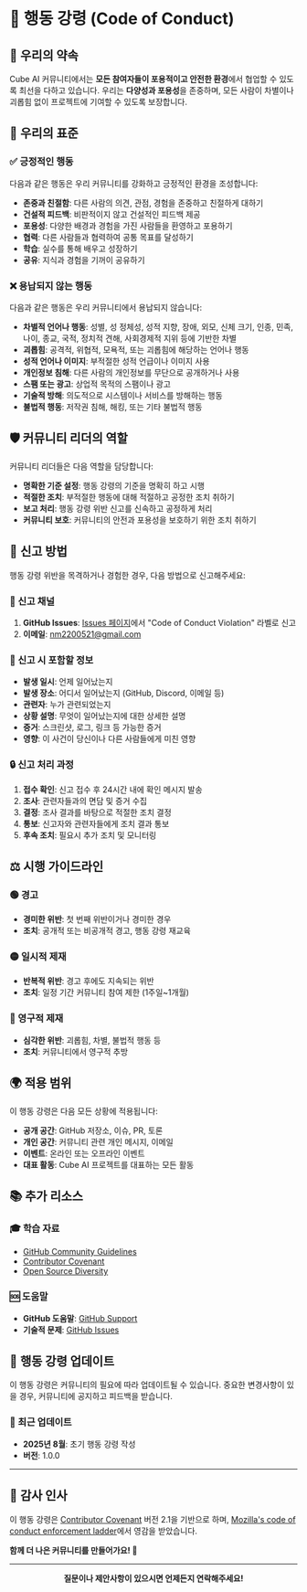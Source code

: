 # 📜 행동 강령 (Code of Conduct)

## 🎯 우리의 약속

Cube AI 커뮤니티에서는 **모든 참여자들이 포용적이고 안전한 환경**에서 협업할 수 있도록 최선을 다하고 있습니다. 우리는 **다양성과 포용성**을 존중하며, 모든 사람이 차별이나 괴롭힘 없이 프로젝트에 기여할 수 있도록 보장합니다.

## 🌟 우리의 표준

### ✅ 긍정적인 행동

다음과 같은 행동은 우리 커뮤니티를 강화하고 긍정적인 환경을 조성합니다:

- **존중과 친절함**: 다른 사람의 의견, 관점, 경험을 존중하고 친절하게 대하기
- **건설적 피드백**: 비판적이지 않고 건설적인 피드백 제공
- **포용성**: 다양한 배경과 경험을 가진 사람들을 환영하고 포용하기
- **협력**: 다른 사람들과 협력하여 공통 목표를 달성하기
- **학습**: 실수를 통해 배우고 성장하기
- **공유**: 지식과 경험을 기꺼이 공유하기

### ❌ 용납되지 않는 행동

다음과 같은 행동은 우리 커뮤니티에서 용납되지 않습니다:

- **차별적 언어나 행동**: 성별, 성 정체성, 성적 지향, 장애, 외모, 신체 크기, 인종, 민족, 나이, 종교, 국적, 정치적 견해, 사회경제적 지위 등에 기반한 차별
- **괴롭힘**: 공격적, 위협적, 모욕적, 또는 괴롭힘에 해당하는 언어나 행동
- **성적 언어나 이미지**: 부적절한 성적 언급이나 이미지 사용
- **개인정보 침해**: 다른 사람의 개인정보를 무단으로 공개하거나 사용
- **스팸 또는 광고**: 상업적 목적의 스팸이나 광고
- **기술적 방해**: 의도적으로 시스템이나 서비스를 방해하는 행동
- **불법적 행동**: 저작권 침해, 해킹, 또는 기타 불법적 행동

## 🛡️ 커뮤니티 리더의 역할

커뮤니티 리더들은 다음 역할을 담당합니다:

- **명확한 기준 설정**: 행동 강령의 기준을 명확히 하고 시행
- **적절한 조치**: 부적절한 행동에 대해 적절하고 공정한 조치 취하기
- **보고 처리**: 행동 강령 위반 신고를 신속하고 공정하게 처리
- **커뮤니티 보호**: 커뮤니티의 안전과 포용성을 보호하기 위한 조치 취하기

## 📢 신고 방법

행동 강령 위반을 목격하거나 경험한 경우, 다음 방법으로 신고해주세요:

### 🚨 신고 채널

1. **GitHub Issues**: [Issues 페이지](https://github.com/OSS-Cube-AI/CubeAI-FE/issues)에서 "Code of Conduct Violation" 라벨로 신고
2. **이메일**: [nm2200521@gmail.com](mailto:nm2200521@gmail.com)

### 📝 신고 시 포함할 정보

- **발생 일시**: 언제 일어났는지
- **발생 장소**: 어디서 일어났는지 (GitHub, Discord, 이메일 등)
- **관련자**: 누가 관련되었는지
- **상황 설명**: 무엇이 일어났는지에 대한 상세한 설명
- **증거**: 스크린샷, 로그, 링크 등 가능한 증거
- **영향**: 이 사건이 당신이나 다른 사람들에게 미친 영향

### 🔒 신고 처리 과정

1. **접수 확인**: 신고 접수 후 24시간 내에 확인 메시지 발송
2. **조사**: 관련자들과의 면담 및 증거 수집
3. **결정**: 조사 결과를 바탕으로 적절한 조치 결정
4. **통보**: 신고자와 관련자들에게 조치 결과 통보
5. **후속 조치**: 필요시 추가 조치 및 모니터링

## ⚖️ 시행 가이드라인

### 🟢 경고

- **경미한 위반**: 첫 번째 위반이거나 경미한 경우
- **조치**: 공개적 또는 비공개적 경고, 행동 강령 재교육

### 🟡 일시적 제재

- **반복적 위반**: 경고 후에도 지속되는 위반
- **조치**: 일정 기간 커뮤니티 참여 제한 (1주일~1개월)

### 🔴 영구적 제재

- **심각한 위반**: 괴롭힘, 차별, 불법적 행동 등
- **조치**: 커뮤니티에서 영구적 추방

## 🌍 적용 범위

이 행동 강령은 다음 모든 상황에 적용됩니다:

- **공개 공간**: GitHub 저장소, 이슈, PR, 토론
- **개인 공간**: 커뮤니티 관련 개인 메시지, 이메일
- **이벤트**: 온라인 또는 오프라인 이벤트
- **대표 활동**: Cube AI 프로젝트를 대표하는 모든 활동

## 📚 추가 리소스

### 🎓 학습 자료

- [GitHub Community Guidelines](https://docs.github.com/en/site-policy/github-terms/github-community-guidelines)
- [Contributor Covenant](https://www.contributor-covenant.org/)
- [Open Source Diversity](https://opensourcediversity.org/)

### 🆘 도움말

- **GitHub 도움말**: [GitHub Support](https://support.github.com/)
- **기술적 문제**: [GitHub Issues](https://github.com/OSS-Cube-AI/CubeAI-FE/issues)

## 🔄 행동 강령 업데이트

이 행동 강령은 커뮤니티의 필요에 따라 업데이트될 수 있습니다. 중요한 변경사항이 있을 경우, 커뮤니티에 공지하고 피드백을 받습니다.

### 📅 최근 업데이트

- **2025년 8월**: 초기 행동 강령 작성
- **버전**: 1.0.0

---

## 💝 감사 인사

이 행동 강령은 [Contributor Covenant](https://www.contributor-covenant.org/) 버전 2.1을 기반으로 하며, [Mozilla's code of conduct enforcement ladder](https://github.com/mozilla/diversity)에서 영감을 받았습니다.

**함께 더 나은 커뮤니티를 만들어가요! 🌟**

---

<div align="center">

**질문이나 제안사항이 있으시면 언제든지 연락해주세요!**

</div>
